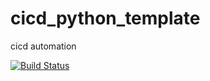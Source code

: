 # cicd_python_template
cicd automation

[![Build Status](https://github.com/rmr327/workflows/cicd_python_template/PythonCiCd/badge.svg)](https://github.com/rmr327/cicd_python_template/actions)
